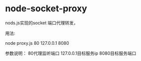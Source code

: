 # node-socket-proxy
nods.js实现的socket 端口代理转发，

用法:

node proxy.js 80 127.0.0.1 8080

参数说明：
  80代理监听端口
  127.0.0.1目标服务ip
  8080目标服务端口
